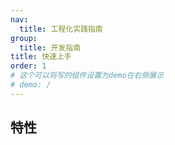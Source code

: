 ```yaml
---
nav:
  title: 工程化实践指南
group:
  title: 开发指南
title: 快速上手
order: 1
# 这个可以将写的组件设置为demo在右侧展示
# demo: /
---
```


## 特性

